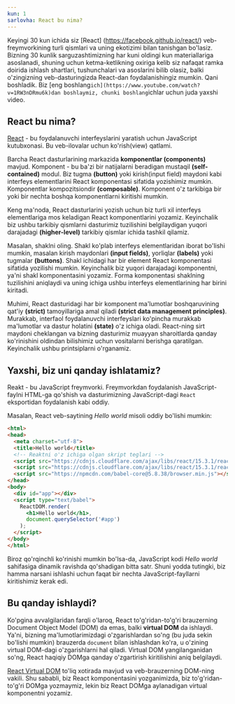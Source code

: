 ```yaml
---
kun: 1
sarlovha: React bu nima?
---
```

Keyingi 30 kun ichida siz [React] (https://facebook.github.io/react/)
veb-freymvorkining turli qismlari va uning ekotizimi bilan tanishgan bo'lasiz.
Bizning 30 kunlik sarguzashtimizning har kuni oldingi kun materiallariga asoslanadi,
shuning uchun ketma-ketlikning oxiriga kelib siz nafaqat ramka doirida ishlash shartlari,
tushunchalari va asoslarini bilib olasiz, balki o'zingizning veb-dasturingizda React-dan foydalanishingiz mumkin. 
Qani boshladik. Biz [eng boshlang`ich](https://www.youtube.com/watch?v=1RW3nDRmu6k)dan boshlaymiz,
chunki boshlang`ichlar uchun juda yaxshi video.

## React bu nima?

[React](https://facebook.github.io/react/) - bu foydalanuvchi interfeyslarini yaratish uchun JavaScript kutubxonasi. Bu veb-ilovalar uchun ko'rish(view) qatlami.

Barcha React dasturlarining markazida **komponentlar (components)** mavjud. Komponent - bu ba'zi bir natijalarni beradigan mustaqil **(self-contained)** modul. Biz tugma **(button)** yoki kirish(input field) maydoni kabi interfeys elementlarini React komponentasi sifatida yozishimiz mumkin. Komponentlar kompozitsiondir **(composable)**. Komponent o'z tarkibiga bir yoki bir nechta boshqa komponentlarni kiritishi mumkin.

Keng ma'noda, React dasturlarini yozish uchun biz turli xil interfeys elementlariga mos keladigan React komponentlarini yozamiz. Keyinchalik biz ushbu tarkibiy qismlarni dasturimiz tuzilishini belgilaydigan yuqori darajadagi **(higher-level)** tarkibiy qismlar ichida tashkil qilamiz.

Masalan, shaklni oling. Shakl ko'plab interfeys elementlaridan iborat bo'lishi mumkin, masalan kirish maydonlari **(input fields)**, yorliqlar **(labels)** yoki tugmalar **(buttons)**. Shakl ichidagi har bir element React komponentasi sifatida yozilishi mumkin. Keyinchalik biz yuqori darajadagi komponentni, ya'ni shakl komponentasini yozamiz. Forma komponentasi shaklning tuzilishini aniqlaydi va uning ichiga ushbu interfeys elementlarining har birini kiritadi.

Muhimi, React dasturidagi har bir komponent ma'lumotlar boshqaruvining qat'iy **(strict)** tamoyillariga amal qiladi **(strict data management principles)**. Murakkab, interfaol foydalanuvchi interfeyslari ko'pincha murakkab ma'lumotlar va dastur holatini **(state)** o'z ichiga oladi. React-ning sirt maydoni cheklangan va bizning dasturimiz muayyan sharoitlarda qanday ko'rinishini oldindan bilishimiz uchun vositalarni berishga qaratilgan. Keyinchalik ushbu printsiplarni o'rganamiz.

## Yaxshi, biz uni qanday ishlatamiz?

Reakt - bu JavaScript freymvorki. Freymvorkdan foydalanish JavaScript-faylni HTML-ga qo'shish va dasturimizning JavaScript-dagi `React` eksportidan foydalanish kabi oddiy.

Masalan, React veb-saytining _Hello world_ misoli oddiy bo'lishi mumkin:

```html
<html>
<head>
  <meta charset="utf-8">
  <title>Hello world</title>
  <!-- Reaktni o'z ichiga olgan skript teglari -->
  <script src="https://cdnjs.cloudflare.com/ajax/libs/react/15.3.1/react.min.js"></script>
  <script src="https://cdnjs.cloudflare.com/ajax/libs/react/15.3.1/react-dom.min.js"></script>
  <script src="https://npmcdn.com/babel-core@5.8.38/browser.min.js"></script>
</head>
<body>
  <div id="app"></div>
  <script type="text/babel">
    ReactDOM.render(
      <h1>Hello world</h1>,
      document.querySelector('#app')
    );
  </script>
</body>
</html>
```

<div id="demo1"></div>

Biroz qo'rqinchli ko'rinishi mumkin bo'lsa-da, JavaScript kodi _Hello world_ sahifasiga dinamik ravishda qo'shadigan bitta satr. Shuni yodda tutingki, biz hamma narsani ishlashi uchun faqat bir nechta JavaScript-fayllarni kiritishimiz kerak edi.

## Bu qanday ishlaydi?

Ko'pgina avvalgilaridan farqli o'laroq, React to'g'ridan-to'g'ri brauzerning Document Object Model (DOM) da emas, balki **virtual DOM** da ishlaydi. Ya'ni, bizning ma'lumotlarimizdagi o'zgarishlardan so'ng (bu juda sekin bo'lishi mumkin) brauzerda `document` bilan ishlashdan ko'ra, u o'zining virtual DOM-dagi o'zgarishlarni hal qiladi. Virtual DOM yangilanganidan so'ng, React haqiqiy DOMga qanday o'zgartirish kiritilishini aniq belgilaydi.

[React Virtual DOM](https://facebook.github.io/react/docs/dom-differences.html) to'liq xotirada mavjud va veb-brauzerning DOM-ning vakili. Shu sababli, biz React komponentasini yozganimizda, biz to'g'ridan-to'g'ri DOMga yozmaymiz, lekin biz React DOMga aylanadigan virtual komponentni yozamiz.